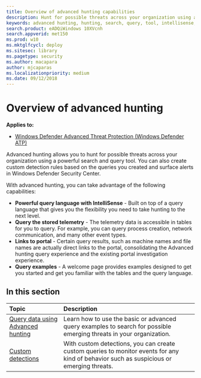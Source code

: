 ```yaml
---
title: Overview of advanced hunting capabilities
description: Hunt for possible threats across your organization using a powerful search and query tool
keywords: advanced hunting, hunting, search, query, tool, intellisense, telemetry
search.product: eADQiWindows 10XVcnh
search.appverid: met150
ms.prod: w10
ms.mktglfcycl: deploy
ms.sitesec: library
ms.pagetype: security
ms.author: macapara
author: mjcaparas
ms.localizationpriority: medium
ms.date: 09/12/2018
---
```


# Overview of advanced hunting 
**Applies to:**
- [Windows Defender Advanced Threat Protection (Windows Defender ATP)](https://wincom.blob.core.windows.net/documents/Windows10_Commercial_Comparison.pdf)

Advanced hunting allows you to hunt for possible threats across your organization using a powerful search and query tool. You can also create custom detection rules based on the queries you created and surface alerts in Windows Defender Security Center. 

With advanced hunting, you can take advantage of the following capabilities:

- **Powerful query language with IntelliSense** - Built on top of a query language that gives you the flexibility you need to take hunting to the next level.
- **Query the stored telemetry** - The telemetry data is accessible in tables for you to query. For example, you can query process creation, network communication, and many other event types.
- **Links to portal** - Certain query results, such as machine names and file names are actually direct links to the portal, consolidating the Advanced hunting query experience and the existing portal investigation experience.
- **Query examples** - A welcome page provides examples designed to get you started and get you familiar with the tables and the query language.

## In this section
Topic | Description 
:---|:---
[Query data using Advanced hunting](advanced-hunting-windows-defender-advanced-threat-protection.md) | Learn how to use the basic or advanced query examples to search for possible emerging threats in your organization.
[Custom detections](overview-custom-detections.md)|  With custom detections, you can create custom queries to monitor events for any kind of behavior such as suspicious or emerging threats.



